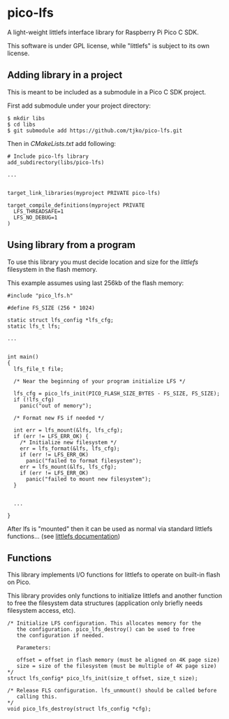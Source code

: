 # pico-lfs
A light-weight littlefs interface library for Raspberry Pi Pico C SDK.


This software is under GPL license, while "littlefs" is subject to its own license.


## Adding library in a project

This is meant to be included as a submodule in a Pico C SDK project.

First add submodule under your project directory:
```
$ mkdir libs
$ cd libs
$ git submodule add https://github.com/tjko/pico-lfs.git
```


Then in _CMakeLists.txt_ add following:
```
# Include pico-lfs library
add_subdirectory(libs/pico-lfs)

...


target_link_libraries(myproject PRIVATE pico-lfs)

target_compile_definitions(myproject PRIVATE
  LFS_THREADSAFE=1
  LFS_NO_DEBUG=1
)

```


## Using library from a program

To use this library you must decide location and size for the _littlefs_ filesystem in the flash memory.

This example assumes using last 256kb of the flash memory:
```
#include "pico_lfs.h"

#define FS_SIZE (256 * 1024)

static struct lfs_config *lfs_cfg;
static lfs_t lfs;

...


int main()
{
  lfs_file_t file;

  /* Near the beginning of your program initialize LFS */

  lfs_cfg = pico_lfs_init(PICO_FLASH_SIZE_BYTES - FS_SIZE, FS_SIZE);
  if (!lfs_cfg)
    panic("out of memory");

  /* Format new FS if needed */

  int err = lfs_mount(&lfs, lfs_cfg);
  if (err != LFS_ERR_OK) {
    /* Initialize new filesystem */
    err = lfs_format(&lfs, lfs_cfg);
    if (err != LFS_ERR_OK)
      panic("failed to format filesystem");
    err = lfs_mount(&lfs, lfs_cfg);
    if (err != LFS_ERR_OK)
      panic("failed to mount new filesystem");
  }


  ...

}
```

After lfs is "mounted" then it can be used as normal via standard littlefs functions...
(see [littlefs documentation](https://github.com/littlefs-project/littlefs))


## Functions

This library implements I/O functions for littlefs to operate on built-in flash on Pico.

This library provides only functions to initialize littlefs and another function to free the filesystem
data structures (application only briefly needs filesystem access, etc).


```
/* Initialize LFS configuration. This allocates memory for the
   the configuration. pico_lfs_destroy() can be used to free
   the configuration if needed.

   Parameters:

   offset = offset in flash memory (must be aligned on 4K page size)
   size = size of the filesystem (must be multiple of 4K page size)
*/
struct lfs_config* pico_lfs_init(size_t offset, size_t size);

/* Release FLS configuration. lfs_unmount() should be called before
   calling this.
*/
void pico_lfs_destroy(struct lfs_config *cfg);
```

